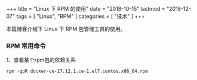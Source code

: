+++
title = "Linux 下 RPM 的使用"
date = "2018-10-15"
lastmod = "2018-12-07"
tags = [
    "Linux",
    "RPM"
]
categories = [
    "技术"
]
+++

本篇博客介绍下 Linux 下 RPM 包管理工具的使用。

<!--more-->

### RPM 常用命令
1、查看某个rpm包的依赖关系
```markdown
rpm -qpR docker-ce-17.12.1.ce-1.el7.centos.x86_64.rpm
```
